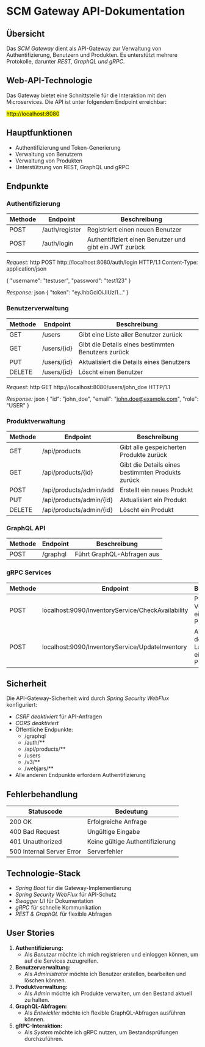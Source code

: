 # SCM Gateway API-Dokumentation

## Übersicht

Das *SCM Gateway* dient als API-Gateway zur Verwaltung von Authentifizierung, Benutzern und Produkten. Es unterstützt mehrere Protokolle, darunter *REST, GraphQL und gRPC*.

## Web-API-Technologie

Das Gateway bietet eine Schnittstelle für die Interaktion mit den Microservices. Die API ist unter folgendem Endpoint erreichbar:

<mark>http://localhost:8080</mark>

## Hauptfunktionen

- Authentifizierung und Token-Generierung
- Verwaltung von Benutzern
- Verwaltung von Produkten
- Unterstützung von REST, GraphQL und gRPC

## Endpunkte

### Authentifizierung

| Methode | Endpoint           | Beschreibung |
|---------|-------------------|--------------|
| POST  | /auth/register  | Registriert einen neuen Benutzer |
| POST  | /auth/login     | Authentifiziert einen Benutzer und gibt ein JWT zurück |

*Request:*
http
POST http://localhost:8080/auth/login HTTP/1.1
Content-Type: application/json

{
  "username": "testuser",
  "password": "test123"
}


*Response:*
json
{
  "token": "eyJhbGciOiJIUzI1..."
}


### Benutzerverwaltung

| Methode | Endpoint       | Beschreibung |
|---------|--------------|--------------|
| GET   | /users     | Gibt eine Liste aller Benutzer zurück |
| GET   | /users/{id} | Gibt die Details eines bestimmten Benutzers zurück |
| PUT   | /users/{id} | Aktualisiert die Details eines Benutzers |
| DELETE| /users/{id} | Löscht einen Benutzer |

*Request:*
http
GET http://localhost:8080/users/john_doe HTTP/1.1


*Response:*
json
{
  "id": "john_doe",
  "email": "john.doe@example.com",
  "role": "USER"
}


### Produktverwaltung

| Methode | Endpoint                 | Beschreibung |
|---------|--------------------------|--------------|
| GET   | /api/products          | Gibt alle gespeicherten Produkte zurück |
| GET   | /api/products/{id}      | Gibt die Details eines bestimmten Produkts zurück |
| POST  | /api/products/admin/add | Erstellt ein neues Produkt |
| PUT   | /api/products/admin/{id} | Aktualisiert ein Produkt |
| DELETE| /api/products/admin/{id} | Löscht ein Produkt |

### GraphQL API

| Methode | Endpoint   | Beschreibung |
|---------|-----------|--------------|
| POST  | /graphql | Führt GraphQL-Abfragen aus |

### gRPC Services

| Methode | Endpoint                                      | Beschreibung |
|---------|---------------------------------------------|--------------|
| POST  | localhost:9090/InventoryService/CheckAvailability | Prüft die Verfügbarkeit eines Produkts |
| POST  | localhost:9090/InventoryService/UpdateInventory  | Aktualisiert den Lagerbestand eines Produkts |

## Sicherheit

Die API-Gateway-Sicherheit wird durch *Spring Security WebFlux* konfiguriert:

- *CSRF deaktiviert* für API-Anfragen
- *CORS deaktiviert*
- Öffentliche Endpunkte:
  - /graphql
  - /auth/**
  - /api/products/**
  - /users
  - /v3/**
  - /webjars/**
- Alle anderen Endpunkte erfordern Authentifizierung

## Fehlerbehandlung

| Statuscode | Bedeutung |
|------------|--------------------------------|
| 200 OK   | Erfolgreiche Anfrage |
| 400 Bad Request | Ungültige Eingabe |
| 401 Unauthorized | Keine gültige Authentifizierung |
| 500 Internal Server Error | Serverfehler |

## Technologie-Stack

- *Spring Boot* für die Gateway-Implementierung
- *Spring Security WebFlux* für API-Schutz
- *Swagger UI* für Dokumentation
- *gRPC* für schnelle Kommunikation
- *REST & GraphQL* für flexible Abfragen

## User Stories

1. **Authentifizierung:**  
   - Als *Benutzer* möchte ich mich registrieren und einloggen können, um auf die Services zuzugreifen.
2. **Benutzerverwaltung:**  
   - Als *Administrator* möchte ich Benutzer erstellen, bearbeiten und löschen können.
3. **Produktverwaltung:**  
   - Als *Admin* möchte ich Produkte verwalten, um den Bestand aktuell zu halten.
4. **GraphQL-Abfragen:**  
   - Als *Entwickler* möchte ich flexible GraphQL-Abfragen ausführen können.
5. **gRPC-Interaktion:**  
   - Als *System* möchte ich gRPC nutzen, um Bestandsprüfungen durchzuführen.